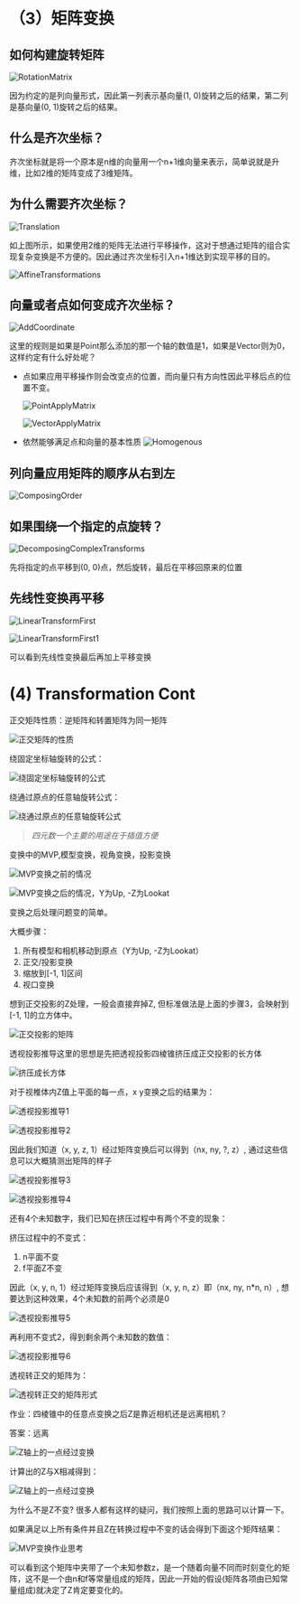 # （3）矩阵变换

## 如何构建旋转矩阵

![RotationMatrix](./Game101Pic/RotationMatrix.png)

因为约定的是列向量形式，因此第一列表示基向量(1, 0)旋转之后的结果，第二列是基向量(0, 1)旋转之后的结果。

## 什么是齐次坐标？

齐次坐标就是将一个原本是n维的向量用一个n+1维向量来表示，简单说就是升维，比如2维的矩阵变成了3维矩阵。

## 为什么需要齐次坐标？

![Translation](./Game101Pic/Translation.png)

如上图所示，如果使用2维的矩阵无法进行平移操作，这对于想通过矩阵的组合实现复杂变换是不方便的。因此通过齐次坐标引入n+1维达到实现平移的目的。

![AffineTransformations](./Game101Pic/AffineTransformations.png)

## 向量或者点如何变成齐次坐标？

![AddCoordinate](./Game101Pic/AddCoordinate.png)

这里的规则是如果是Point那么添加的那一个轴的数值是1，如果是Vector则为0，这样约定有什么好处呢？

* 点如果应用平移操作则会改变点的位置，而向量只有方向性因此平移后点的位置不变。

  ![PointApplyMatrix](./Game101Pic/PointApplyMatrix.png)

  ![VectorApplyMatrix](./Game101Pic/VectorApplyMatrix.png)

* 依然能够满足点和向量的基本性质
  ![Homogenous](./Game101Pic/Homogenous.png)

## 列向量应用矩阵的顺序从右到左

![ComposingOrder](./Game101Pic/ComposingOrder.png)

## 如果围绕一个指定的点旋转？

![DecomposingComplexTransforms](./Game101Pic/DecomposingComplexTransforms.png)

先将指定的点平移到(0, 0)点，然后旋转，最后在平移回原来的位置

## 先线性变换再平移

![LinearTransformFirst](./Game101Pic/LinearTransformFirst.png)

![LinearTransformFirst1](./Game101Pic/LinearTransformFirst1.png)

可以看到先线性变换最后再加上平移变换

# (4) Transformation Cont

正交矩阵性质：逆矩阵和转置矩阵为同一矩阵

![正交矩阵的性质](./Game101Pic/正交矩阵.png)

绕固定坐标轴旋转的公式：

![绕固定坐标轴旋转的公式](./Game101Pic/绕固定坐标轴旋转的公式.png)

绕通过原点的任意轴旋转公式：

![绕通过原点的任意轴旋转公式](./Game101Pic/绕通过原点的任意轴旋转公式.png)

>_四元数一个主要的用途在于插值方便_


变换中的MVP,模型变换，视角变换，投影变换

![MVP变换之前的情况](./Game101Pic/MVP变换之前的情况.png)

![MVP变换之后的情况，Y为Up, -Z为Lookat](./Game101Pic/MVP变换之后的情况.png)

变换之后处理问题变的简单。

大概步骤：
1. 所有模型和相机移动到原点（Y为Up, -Z为Lookat）
2. 正交/投影变换
3. 缩放到[-1, 1]区间
4. 视口变换

想到正交投影的Z处理，一般会直接弃掉Z, 但标准做法是上面的步骤3，会映射到[-1, 1]的立方体中。

![正交投影的矩阵](./Game101Pic/正交投影的矩阵.png)



透视投影推导这里的思想是先把透视投影四棱锥挤压成正交投影的长方体

![挤压成长方体](./Game101Pic/挤压成长方体.png)


对于视椎体内Z值上平面的每一点，x y变换之后的结果为：

![透视投影推导1](./Game101Pic/透视投影推导1.png)

![透视投影推导2](./Game101Pic/透视投影推导2.png)

因此我们知道（x, y, z, 1）经过矩阵变换后可以得到（nx, ny, ?, z）, 通过这些信息可以大概猜测出矩阵的样子

![透视投影推导3](./Game101Pic/透视投影推导3.png)

![透视投影推导4](./Game101Pic/透视投影推导4.png)

还有4个未知数字，我们已知在挤压过程中有两个不变的现象：

挤压过程中的不变式：
1. n平面不变
2. f平面Z不变

因此（x, y, n, 1）经过矩阵变换后应该得到（x, y, n, z）即（nx, ny, n*n, n）, 想要达到这种效果，4个未知数的前两个必须是0

![透视投影推导5](./Game101Pic/透视投影推导5.png)

再利用不变式2，得到剩余两个未知数的数值：

![透视投影推导6](./Game101Pic/透视投影推导6.png)

透视转正交的矩阵为：

![透视转正交的矩阵形式](./Game101Pic/透视转正交的矩阵形式.png)

作业：四棱锥中的任意点变换之后Z是靠近相机还是远离相机？

答案：远离

![Z轴上的一点经过变换](./Game101Pic/MVP变换作业1.png)

计算出的Z与X相减得到：

![Z轴上的一点经过变换](./Game101Pic/MVP变换作业2.jpg)


为什么不是Z不变? 很多人都有这样的疑问，我们按照上面的思路可以计算一下。

如果满足以上所有条件并且Z在转换过程中不变的话会得到下面这个矩阵结果：

![MVP变换作业思考](./Game101Pic/MVP变换作业思考.png)

可以看到这个矩阵中夹带了一个未知参数z，是一个随着向量不同而时刻变化的矩阵，这不是一个由n和f等常量组成的矩阵，因此一开始的假设(矩阵各项由已知常量组成)就决定了Z肯定要变化的。